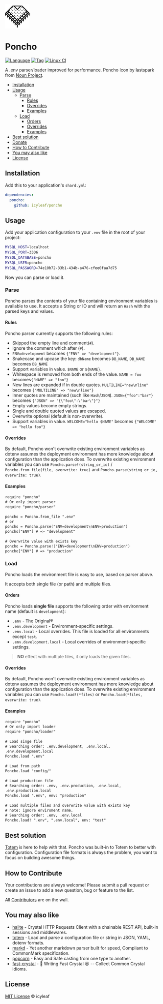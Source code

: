 ![poncho-logo](https://github.com/icyleaf/poncho/raw/master/logo-small.png)

# Poncho

[![Language](https://img.shields.io/badge/language-crystal-776791.svg)](https://github.com/crystal-lang/crystal)
[![Tag](https://img.shields.io/github/tag/icyleaf/poncho.svg)](https://github.com/icyleaf/poncho/blob/master/CHANGELOG.md)
[![Linux CI](https://github.com/icyleaf/poncho/actions/workflows/linux-ci.yml/badge.svg?branch=master)](https://github.com/icyleaf/poncho/actions/workflows/linux-ci.yml)

A .env parser/loader improved for performance. Poncho Icon by lastspark from [Noun Project](https://thenounproject.com).

<!-- TOC -->

- [Installation](#installation)
- [Usage](#usage)
  - [Parse](#parse)
    - [Rules](#rules)
    - [Overrides](#overrides)
    - [Examples](#examples)
  - [Load](#load)
    - [Orders](#orders)
    - [Overrides](#overrides-1)
    - [Examples](#examples-1)
- [Best solution](#best-solution)
- [Donate](#donate)
- [How to Contribute](#how-to-contribute)
- [You may also like](#you-may-also-like)
- [License](#license)

<!-- /TOC -->

## Installation

Add this to your application's `shard.yml`:

```yaml
dependencies:
  poncho:
    github: icyleaf/poncho
```

## Usage

Add your application configuration to your `.env` file in the root of your project:

```bash
MYSQL_HOST=localhost
MYSQL_PORT=3306
MYSQL_DATABASE=poncho
MYSQL_USER=poncho
MYSQL_PASSWORD=74e10b72-33b1-434b-a476-cfee0faa7d75
```

Now you can parse or load it.

### Parse

Poncho parses the contents of your file containing environment variables is available to use.
It accepts a String or IO and will return an `Hash` with the parsed keys and values.

#### Rules

Poncho parser currently supports the following rules:

- Skipped the empty line and comment(`#`).
- Ignore the comment which after (`#`).
- `ENV=development` becomes `{"ENV" => "development"}`.
- Snakecase and upcase the key: `dbName` becomes `DB_NAME`, `DB_NAME` becomes `DB_NAME`
- Support variables in value. `$NAME` or `${NAME}`.
- Whitespace is removed from both ends of the value. `NAME = foo ` becomes`{"NAME" => "foo"}`
- New lines are expanded if in double quotes. `MULTILINE="new\nline"` becomes `{"MULTILINE" => "new\nline"}`
- Inner quotes are maintained (such like `Hash`/`JSON`). `JSON={"foo":"bar"}` becomes `{"JSON" => "{\"foo\":\"bar\"}"}`
- Empty values become empty strings.
- Single and double quoted values are escaped.
- Overwrite optional (default is non-overwrite).
- Support variables in value. `WELCOME="hello $NAME"` becomes `{"WELCOME" => "hello foo"}`

#### Overrides

By default, Poncho won't overwrite existing environment variables as dotenv assumes the deployment environment
has more knowledge about configuration than the application does.
To overwrite existing environment variables you can use `Poncho.parse!(string_or_io)` /
`Poncho.from_file(file, overwrite: true)` and `Poncho.parse(string_or_io, overwrite: true)`.

#### Examples

```crystal
require "poncho"
# Or only import parser
require "poncho/parser"

poncho = Poncho.from_file ".env"
# or
poncho = Poncho.parse("ENV=development\nENV=production")
poncho["ENV"] # => "development"

# Overwrite value with exists key
poncho = Poncho.parse!("ENV=development\nENV=production")
poncho["ENV"] # => "production"
```

### Load

Poncho loads the environment file is easy to use, based on parser above.

It accepts both single file (or path) and multiple files.

#### Orders

Poncho loads **single file** supports the following order with environment name (default is `development`):

- `.env` - The Original®
- `.env.development` - Environment-specific settings.
- `.env.local` - Local overrides. This file is loaded for all environments except `test`.
- `.env.development.local` - Local overrides of environment-specific settings.

> **NO** effect with multiple files, it only loads the given files.

#### Overrides

By default, Poncho won't overwrite existing environment variables as dotenv assumes the deployment environment
has more knowledge about configuration than the application does.
To overwrite existing environment variables you can use `Poncho.load!(*files)` or `Poncho.load(*files, overwrite: true)`.

#### Examples

```crystal
require "poncho"
# Or only import loader
require "poncho/loader"

# Load singe file
# Searching order: .env.development, .env.local, .env.development.local
Poncho.load ".env"

# Load from path
Poncho.load "config/"

# Load production file
# Searching order: .env, .env.production, .env.local, .env.production.local
Poncho.load ".env", env: "production"

# Load multiple files and overwrite value with exists key
# note: ignore enviroment name.
# Searching order: .env, .env.local
Poncho.load! ".env", ".env.local", env: "test"
```

## Best solution

[Totem](https://github.com/icyleaf/totem) is here to help with that. Poncho was built-in to Totem to better with configuration.
Configuration file formats is always the problem, you want to focus on building awesome things.

## How to Contribute

Your contributions are always welcome! Please submit a pull request or create an issue to add a new question, bug or feature to the list.

All [Contributors](https://github.com/icyleaf/poncho/graphs/contributors) are on the wall.

## You may also like

- [halite](https://github.com/icyleaf/halite) - Crystal HTTP Requests Client with a chainable REST API, built-in sessions and middlewares.
- [totem](https://github.com/icyleaf/totem) - Load and parse a configuration file or string in JSON, YAML, dotenv formats.
- [markd](https://github.com/icyleaf/markd) - Yet another markdown parser built for speed, Compliant to CommonMark specification.
- [popcorn](https://github.com/icyleaf/popcorn) - Easy and Safe casting from one type to another.
- [fast-crystal](https://github.com/icyleaf/fast-crystal) - 💨 Writing Fast Crystal 😍 -- Collect Common Crystal idioms.

## License

[MIT License](https://github.com/icyleaf/poncho/blob/master/LICENSE) © icyleaf
